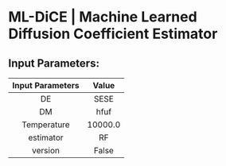 # ML-DiCE | Machine Learned Diffusion Coefficient Estimator

## Input Parameters:
|  Input Parameters   |    Value    |
|:-----------:|:-----------:|
 |  DE | SESE  | 
 |  DM | hfuf  | 
 |  Temperature | 10000.0  | 
 |  estimator | RF  | 
 |  version | False  | 

